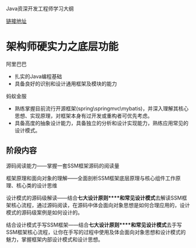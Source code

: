 Java资深开发工程师学习大纲

[链接地址](http://deal.kaikeba.com/link/bf9d78a9-0974-4d61-9511-be95b2629da3?share_token=nDQSfLbl&utm_source=资料链接入库&utm_medium=微信&utm_content=Java资深开发工程师-课程大纲)

# 架构师硬实力之底层功能

阿里巴巴

- 扎实的Java编程基础
- 具备良好的识别和设计通用框架及模块的能力

蚂蚁金服

- 熟练掌握目前流行开源框架(spring\springmvc\mybatis)，并深入理解其核心思想、实现原理，对框架本身有过开发或重构者可优先考虑。
- 具备高度的抽象设计能力，具备独立的分析和设计实现能力，熟练应用常见的设计模式。

## 阶段内容

源码阅读能力——掌握一套SSM框架源码的阅读量

框架原理和面向对象的理解——全面剖析SSM框架底层原理与核心组件工作原理、核心类的设计思维

设计模式的源码级解读——结合**七大设计原则****和常见设计模式**去解读SSM框架核心流程，通过源码阅读，在源码中体会面向对象思想是如何合理应用的，设计模式的源码级案例是如何设计的。

结合设计模式手写SSM框架——结合**七大设计原则****和常见设计模式**去手写SSM框架核心流程，让你在手写的过程中使用及体会面向对象思想和设计模式的魅力，掌握框架内部设计模式和设计思想。





